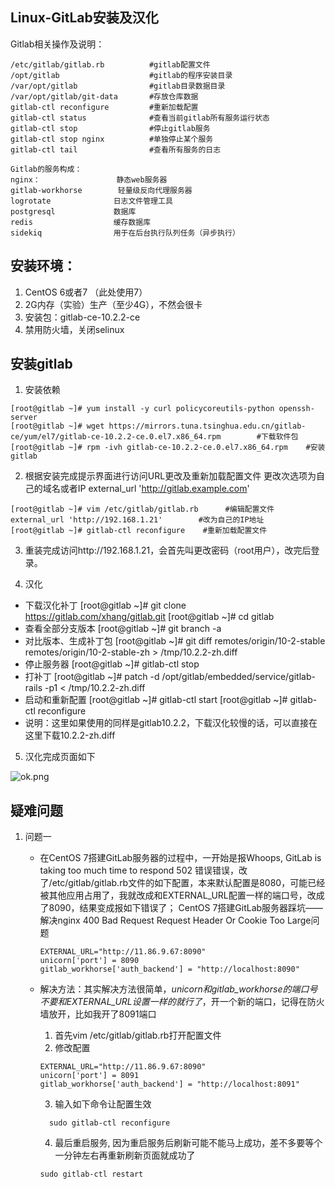 ## Linux-GitLab安装及汉化
Gitlab相关操作及说明：
  ```
  /etc/gitlab/gitlab.rb          #gitlab配置文件
  /opt/gitlab                    #gitlab的程序安装目录
  /var/opt/gitlab                #gitlab目录数据目录
  /var/opt/gitlab/git-data       #存放仓库数据
  gitlab-ctl reconfigure         #重新加载配置
  gitlab-ctl status              #查看当前gitlab所有服务运行状态
  gitlab-ctl stop                #停止gitlab服务
  gitlab-ctl stop nginx          #单独停止某个服务
  gitlab-ctl tail                #查看所有服务的日志

  Gitlab的服务构成：
  nginx：                 静态web服务器
  gitlab-workhorse        轻量级反向代理服务器
  logrotate              日志文件管理工具
  postgresql             数据库
  redis                  缓存数据库
  sidekiq                用于在后台执行队列任务（异步执行）
  ```

## 安装环境：
1. CentOS 6或者7    （此处使用7）
2. 2G内存（实验）生产（至少4G），不然会很卡
3. 安装包：gitlab-ce-10.2.2-ce
4. 禁用防火墙，关闭selinux

## 安装gitlab
1. 安装依赖
```
[root@gitlab ~]# yum install -y curl policycoreutils-python openssh-server        
[root@gitlab ~]# wget https://mirrors.tuna.tsinghua.edu.cn/gitlab-ce/yum/el7/gitlab-ce-10.2.2-ce.0.el7.x86_64.rpm        #下载软件包
[root@gitlab ~]# rpm -ivh gitlab-ce-10.2.2-ce.0.el7.x86_64.rpm    #安装gitlab
```
2. 根据安装完成提示界面进行访问URL更改及重新加载配置文件 更改次选项为自己的域名或者IP external_url 'http://gitlab.example.com'
```
[root@gitlab ~]# vim /etc/gitlab/gitlab.rb      #编辑配置文件  
external_url 'http://192.168.1.21'        #改为自己的IP地址
[root@gitlab ~]# gitlab-ctl reconfigure    #重新加载配置文件
```
3. 重装完成访问http://192.168.1.21，会首先叫更改密码（root用户），改完后登录。

4. 汉化
  - 下载汉化补丁
[root@gitlab ~]# git clone https://gitlab.com/xhang/gitlab.git
[root@gitlab ~]# cd gitlab    
  - 查看全部分支版本
[root@gitlab ~]# git branch -a
  - 对比版本、生成补丁包
[root@gitlab ~]# git diff remotes/origin/10-2-stable remotes/origin/10-2-stable-zh > /tmp/10.2.2-zh.diff
  - 停止服务器
[root@gitlab ~]# gitlab-ctl stop
  - 打补丁
[root@gitlab ~]# patch -d /opt/gitlab/embedded/service/gitlab-rails -p1 < /tmp/10.2.2-zh.diff
  - 启动和重新配置
[root@gitlab ~]# gitlab-ctl start
[root@gitlab ~]# gitlab-ctl reconfigure
  - 说明：这里如果使用的同样是gitlab10.2.2，下载汉化较慢的话，可以直接在这里下载10.2.2-zh.diff

5. 汉化完成页面如下

![ok.png](/ok.png)


## 疑难问题
1. 问题一
    - 在CentOS 7搭建GitLab服务器的过程中，一开始是报Whoops, GitLab is taking too much time to respond 502 错误错误，改了/etc/gitlab/gitlab.rb文件的如下配置，本来默认配置是8080，可能已经被其他应用占用了，我就改成和EXTERNAL_URL配置一样的端口号，改成了8090，结果变成报如下错误了；
    CentOS 7搭建GitLab服务器踩坑——解决nginx 400 Bad Request Request Header Or Cookie Too Large问题

      ```
      EXTERNAL_URL="http://11.86.9.67:8090"
      unicorn['port'] = 8090
      gitlab_workhorse['auth_backend'] = "http://localhost:8090" 
      ```


    - 解决方法：其实解决方法很简单，*unicorn和gitlab_workhorse的端口号不要和EXTERNAL_URL设置一样的就行了*，开一个新的端口，记得在防火墙放开，比如我开了8091端口
      1. 首先vim  /etc/gitlab/gitlab.rb打开配置文件
      2. 修改配置
        ```
        EXTERNAL_URL="http://11.86.9.67:8090"
        unicorn['port'] = 8091
        gitlab_workhorse['auth_backend'] = "http://localhost:8091" 
        ```
      3. 输入如下命令让配置生效
      ```
        sudo gitlab-ctl reconfigure
        ```
      4. 最后重启服务, 因为重启服务后刷新可能不能马上成功，差不多要等个一分钟左右再重新刷新页面就成功了
      ```
      sudo gitlab-ctl restart
      ```
